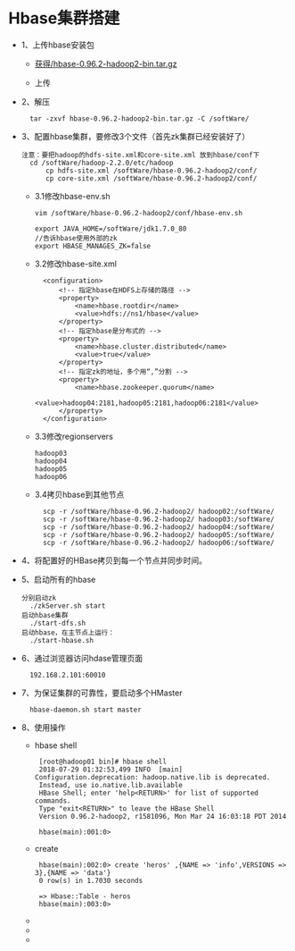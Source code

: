 # Hbase集群搭建

* 1、上传hbase安装包

	* [获得/hbase-0.96.2-hadoop2-bin.tar.gz](https://github.com/sunnyandgood/BigData/blob/master/HBase/hbase-0.96.2-hadoop2-bin.tar.gz)
	
	* 上传

* 2、解压

		tar -zxvf hbase-0.96.2-hadoop2-bin.tar.gz -C /softWare/

* 3、配置hbase集群，要修改3个文件（首先zk集群已经安装好了）

	  注意：要把hadoop的hdfs-site.xml和core-site.xml 放到hbase/conf下
	  	cd /softWare/hadoop-2.2.0/etc/hadoop
			cp hdfs-site.xml /softWare/hbase-0.96.2-hadoop2/conf/
			cp core-site.xml /softWare/hbase-0.96.2-hadoop2/conf/
	
	* 3.1修改hbase-env.sh
  
	      vim /softWare/hbase-0.96.2-hadoop2/conf/hbase-env.sh

	      export JAVA_HOME=/softWare/jdk1.7.0_80
	      //告诉hbase使用外部的zk 
	      export HBASE_MANAGES_ZK=false
	
	* 3.2修改hbase-site.xml
	
			<configuration>
				<!-- 指定hbase在HDFS上存储的路径 -->
				<property>
					<name>hbase.rootdir</name>
					<value>hdfs://ns1/hbase</value>
				</property>
				<!-- 指定hbase是分布式的 -->
				<property>
					<name>hbase.cluster.distributed</name>
					<value>true</value>
				</property>
				<!-- 指定zk的地址，多个用“,”分割 -->
				<property>
					<name>hbase.zookeeper.quorum</name>
					<value>hadoop04:2181,hadoop05:2181,hadoop06:2181</value>
				</property>
			</configuration>	
	
	* 3.3修改regionservers
   
	      hadoop03
	      hadoop04
	      hadoop05
	      hadoop06
	
	* 3.4拷贝hbase到其他节点
  
			scp -r /softWare/hbase-0.96.2-hadoop2/ hadoop02:/softWare/
			scp -r /softWare/hbase-0.96.2-hadoop2/ hadoop03:/softWare/
			scp -r /softWare/hbase-0.96.2-hadoop2/ hadoop04:/softWare/
			scp -r /softWare/hbase-0.96.2-hadoop2/ hadoop05:/softWare/
			scp -r /softWare/hbase-0.96.2-hadoop2/ hadoop06:/softWare/
    
* 4、将配置好的HBase拷贝到每一个节点并同步时间。

* 5、启动所有的hbase

      分别启动zk
        ./zkServer.sh start
      启动hbase集群
        ./start-dfs.sh
      启动hbase，在主节点上运行：
        ./start-hbase.sh
        
* 6、通过浏览器访问hdase管理页面

	    192.168.2.101:60010
  
* 7、为保证集群的可靠性，要启动多个HMaster

	    hbase-daemon.sh start master
	
* 8、使用操作

	 * hbase shell
	 
			[root@hadoop01 bin]# hbase shell
			2018-07-29 01:32:53,499 INFO  [main] Configuration.deprecation: hadoop.native.lib is deprecated. 
			Instead, use io.native.lib.available
			HBase Shell; enter 'help<RETURN>' for list of supported commands.
			Type "exit<RETURN>" to leave the HBase Shell
			Version 0.96.2-hadoop2, r1581096, Mon Mar 24 16:03:18 PDT 2014

			hbase(main):001:0>
	
	 * create
	
			hbase(main):002:0> create 'heros' ,{NAME => 'info',VERSIONS => 3},{NAME => 'data'}
			0 row(s) in 1.7030 seconds

			=> Hbase::Table - heros
			hbase(main):003:0>
	
	 * 
	 
	 * 
	 
	 * 
	
	
	
	
